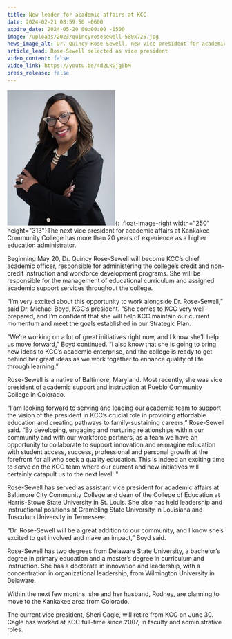 ```yaml
---
title: New leader for academic affairs at KCC
date: 2024-02-21 08:59:50 -0600
expire_date: 2024-05-20 00:00:00 -0500
image: /uploads/2023/quincyrosesewell-580x725.jpg
news_image_alt: Dr. Quincy Rose-Sewell, new vice president for academic affairs at KCC
article_lead: Rose-Sewell selected as vice president
video_content: false
video_link: https://youtu.be/4d2LkGjg5bM
press_release: false
---
```

![Dr. Quincy Rose-Sewell, new vice president for academic affairs at KCC](/uploads/2023/quincyrosesewell-250x313.jpg "Dr. Quincy Rose-Sewell, new vice president for academic affairs at KCC"){: .float-image-right width="250" height="313"}The next vice president for academic affairs at Kankakee Community College has more than 20 years of experience as a higher education administrator.

Beginning May 20, Dr. Quincy Rose-Sewell will become KCC’s chief academic officer, responsible for administering the college’s credit and non-credit instruction and workforce development programs. She will be responsible for the management of educational curriculum and assigned academic support services throughout the college.

“I’m very excited about this opportunity to work alongside Dr. Rose-Sewell,” said Dr. Michael Boyd, KCC’s president. “She comes to KCC very well-prepared, and I’m confident that she will help KCC maintain our current momentum and meet the goals established in our Strategic Plan.&nbsp;

“We’re working on a lot of great initiatives right now, and I know she’ll help us move forward,” Boyd continued. “I also know that she is going to bring new ideas to KCC’s academic enterprise, and the college is ready to get behind her great ideas as we work together to enhance quality of life through learning.”

Rose-Sewell is a native of Baltimore, Maryland. Most recently, she was vice president of academic support and instruction at Pueblo Community College in Colorado.

“I am looking forward to serving and leading our academic team to support the vision of the president in KCC’s crucial role in providing affordable education and creating pathways to family-sustaining careers,” Rose-Sewell said. “By developing, engaging and nurturing relationships within our community and with our workforce partners, as a team we have an opportunity to collaborate to support innovation and reimagine education with student access, success, professional and personal growth at the forefront for all who seek a quality education. This is indeed an exciting time to serve on the KCC team where our current and new initiatives will certainly catapult us to the next level! “

Rose-Sewell has served as assistant vice president for academic affairs at Baltimore City Community College and dean of the College of Education at Harris-Stowe State University in St. Louis. She also has held leadership and instructional positions at Grambling State University in Louisiana and Tusculum University in Tennessee.

“Dr. Rose-Sewell will be a great addition to our community, and I know she’s excited to get involved and make an impact,” Boyd said.

Rose-Sewell has two degrees from Delaware State University, a bachelor’s degree in primary education and a master’s degree in curriculum and instruction. She has a doctorate in innovation and leadership, with a concentration in organizational leadership, from Wilmington University in Delaware.

Within the next few months, she and her husband, Rodney, are planning to move to the Kankakee area from Colorado.

The current vice president, Sheri Cagle, will retire from KCC on June 30. Cagle has worked at KCC full-time since 2007, in faculty and administrative roles.
